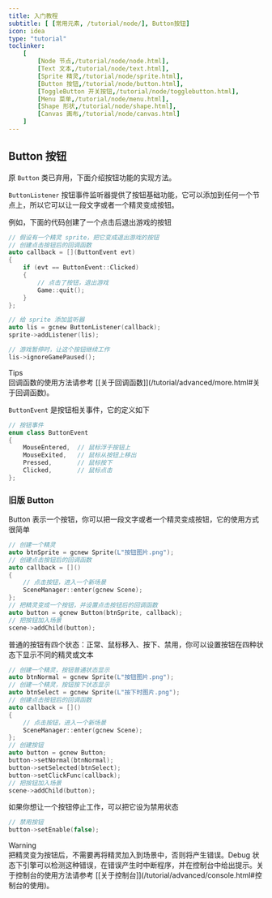 ```yaml
---
title: 入门教程
subtitle: [ [常用元素, /tutorial/node/], Button按钮]
icon: idea
type: "tutorial"
toclinker: 
    [
        [Node 节点,/tutorial/node/node.html],
        [Text 文本,/tutorial/node/text.html],
        [Sprite 精灵,/tutorial/node/sprite.html],
        [Button 按钮,/tutorial/node/button.html],
        [ToggleButton 开关按钮,/tutorial/node/togglebutton.html],
        [Menu 菜单,/tutorial/node/menu.html],
        [Shape 形状,/tutorial/node/shape.html],
        [Canvas 画布,/tutorial/node/canvas.html]
    ]
---
```

## Button 按钮

原 `Button` 类已弃用，下面介绍按钮功能的实现方法。

`ButtonListener` 按钮事件监听器提供了按钮基础功能，它可以添加到任何一个节点上，所以它可以让一段文字或者一个精灵变成按钮。

例如，下面的代码创建了一个点击后退出游戏的按钮

```cpp
// 假设有一个精灵 sprite，把它变成退出游戏的按钮
// 创建点击按钮后的回调函数
auto callback = [](ButtonEvent evt)
{
    if (evt == ButtonEvent::Clicked)
    {
        // 点击了按钮，退出游戏
        Game::quit();
    }
};

// 给 sprite 添加监听器
auto lis = gcnew ButtonListener(callback);
sprite->addListener(lis);

// 游戏暂停时，让这个按钮继续工作
lis->ignoreGamePaused();
```

<div class="ui info message"><div class="header">Tips </div>
回调函数的使用方法请参考 [[关于回调函数]](/tutorial/advanced/more.html#关于回调函数)。
</div>

`ButtonEvent` 是按钮相关事件，它的定义如下

```cpp
// 按钮事件
enum class ButtonEvent
{
	MouseEntered,  // 鼠标浮于按钮上
	MouseExited,   // 鼠标从按钮上移出
	Pressed,       // 鼠标按下
	Clicked,       // 鼠标点击
};
```

### 旧版 Button

Button 表示一个按钮，你可以把一段文字或者一个精灵变成按钮，它的使用方式很简单

```cpp
// 创建一个精灵
auto btnSprite = gcnew Sprite(L"按钮图片.png");
// 创建点击按钮后的回调函数
auto callback = []() 
{
    // 点击按钮，进入一个新场景
    SceneManager::enter(gcnew Scene);
};
// 把精灵变成一个按钮，并设置点击按钮后的回调函数
auto button = gcnew Button(btnSprite, callback);
// 把按钮加入场景
scene->addChild(button);
```

普通的按钮有四个状态：正常、鼠标移入、按下、禁用，你可以设置按钮在四种状态下显示不同的精灵或文本

```cpp
// 创建一个精灵，按钮普通状态显示
auto btnNormal = gcnew Sprite(L"按钮图片.png");
// 创建一个精灵，按钮按下状态显示
auto btnSelect = gcnew Sprite(L"按下时图片.png");
// 创建点击按钮后的回调函数
auto callback = []() 
{
    // 点击按钮，进入一个新场景
    SceneManager::enter(gcnew Scene);
};
// 创建按钮
auto button = gcnew Button;
button->setNormal(btnNormal);
button->setSelected(btnSelect);
button->setClickFunc(callback);
// 把按钮加入场景
scene->addChild(button);
```

如果你想让一个按钮停止工作，可以把它设为禁用状态

```cpp
// 禁用按钮
button->setEnable(false);
```

<div class="ui warning message"><div class="header">Warning </div>
把精灵变为按钮后，不需要再将精灵加入到场景中，否则将产生错误。Debug 状态下引擎可以检测这种错误，在错误产生时中断程序，并在控制台中给出提示。关于控制台的使用方法请参考 [[关于控制台]](/tutorial/advanced/console.html#控制台的使用)。
</div>